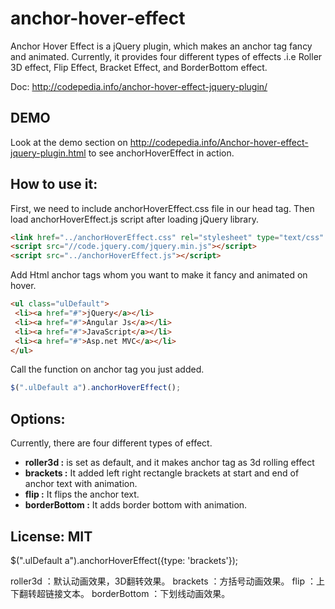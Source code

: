 # anchor-hover-effect
Anchor Hover Effect is a jQuery plugin, which makes an anchor tag fancy and animated. Currently, it provides four different types of effects .i.e Roller 3D effect, Flip Effect, Bracket Effect, and BorderBottom effect. 

Doc: http://codepedia.info/anchor-hover-effect-jquery-plugin/

## DEMO
Look at the demo section on http://codepedia.info/Anchor-hover-effect-jquery-plugin.html to see anchorHoverEffect in action.

## How to use it:
First, we need to include anchorHoverEffect.css file in our head tag. Then load anchorHoverEffect.js script after loading jQuery library.

```html
<link href="../anchorHoverEffect.css" rel="stylesheet" type="text/css" />
<script src="//code.jquery.com/jquery.min.js"></script>
<script src="../anchorHoverEffect.js"></script>
```
Add Html anchor tags whom you want to make it fancy and animated on hover.
```html
<ul class="ulDefault">
 <li><a href="#">jQuery</a></li>
 <li><a href="#">Angular Js</a></li>
 <li><a href="#">JavaScript</a></li>
 <li><a href="#">Asp.net MVC</a></li>
</ul>
```
Call the function on anchor tag you just added.
```javascript
$(".ulDefault a").anchorHoverEffect();
```

## Options:
Currently, there are four different types of effect.

* **roller3d :** is set as default, and it makes anchor tag as 3d rolling effect
* **brackets :** It added left right rectangle brackets at start and end of anchor text with animation.
* **flip :** It flips the anchor text.
* **borderBottom :** It adds border bottom with animation.

## License: MIT


$(".ulDefault a").anchorHoverEffect({type: 'brackets'});

roller3d ：默认动画效果，3D翻转效果。
brackets ：方括号动画效果。
flip ：上下翻转超链接文本。
borderBottom ：下划线动画效果。
